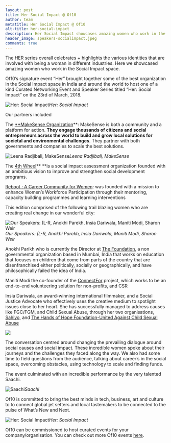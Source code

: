 ```yaml
---
layout: post
title: Her Social Impact @ Of10
author: team
metatitle: Her Social Impact @ Of10
alt-title: her-social-impact
description: Her Social Impact showcases amazing women who work in the Social Impact space
header_image: speakers-socialimpact.jpeg
comments: true
---
```


The HER series overall celebrates + highlights the various identities that are involved with being a woman in different industries. Here we showcased amazing women who work in the Social Impact space.

Of10’s signature event “Her” brought together some of the best organization in the Social Impact space in India and around the world to host one of a kind Curated Networking Event and Speaker Series titled “Her: Social Impact” on the 23rd of March, 2018.

![Her: Social Impact](https://cdn-images-1.medium.com/max/2000/1*1oqBWdQaClAcrmj4rBsO6Q.png)*Her: Social Impact*

Our partners included

The [**MakeSense Organization](http://india.makesense.org)**: MakeSense is both a community and a platform for action. **They engage thousands of citizens and social entrepreneurs across the world to build and grow local solutions for societal and environmental challenges**. They partner with both governments and companies to scale the best solutions.

![Leena Radjibali, MakeSense](https://cdn-images-1.medium.com/max/2000/1*rUVSSLaBwqmB93xh6j8LZg.jpeg)*Leena Radjibali, MakeSense*

The [4th Wheel](http://the4thwheel.com)** **is a social impact assessment organization founded with an ambitious vision to improve and strengthen social development programs.

[Reboot : A Career Community for Women](https://www.facebook.com/TheRebootCommunity/): was founded with a mission to enhance Women’s Workforce Participation through their mentoring, capacity building programmes and learning interventions

This edition comprised of the following trail blazing women who are creating real change in our wonderful city:

![Our Speakers: (L-R, Anokhi Parekh, Insia Dariwala, Maniti Modi, Sharon Weir](https://cdn-images-1.medium.com/max/2160/1*v8Z2ROnXHKyYY47LCaFCpQ.jpeg)*Our Speakers: (L-R, Anokhi Parekh, Insia Dariwala, Maniti Modi, Sharon Weir*

Anokhi Parikh who is currently the Director at [The Foundation](http://thefoundation.in), a non governmental organization based in Mumbai, India that works on education that focuses on children that come from parts of the country that are disenfranchised either politically, socially or geographically, and have philosophically failed the idea of India.

Maniti Modi the co-founder of the [ConnectFor](http://connectfor.org) project, which works to be an end-to-end volunteering solution for non-profits, and CSR

Insia Dariwala, an award-winning international filmmaker, and a Social Justice Advocate who effectively uses the creative medium to spotlight issues close to her heart. She has successfully managed to address causes like FGC/FGM, and Child Sexual Abuse, through her two organisations, [Sahiyo](https://www.facebook.com/SahiyoBohras/), and [The Hands of Hope Foundation-United Against Child Sexual Abuse](https://www.facebook.com/thehandsofhopefoundation/)

![](https://cdn-images-1.medium.com/max/2160/1*FLqlMMtXziqmkcf_bacIQQ.jpeg)

The conversation centred around changing the prevailing dialogue around social causes and social impact. These incredible women spoke about their journeys and the challenges they faced along the way. We also had some time to field questions from the audience, talking about career’s in the social space, overcoming obstacles, using technology to scale and finding funds.

The event culminated with an incredible performance by the very talented Saachi.

![Saachi](https://cdn-images-1.medium.com/max/2000/1*_oDolhuLQGGnnoH9mX06IQ.jpeg)*Saachi*

Of10 is committed to bring the best minds in tech, business, art and culture to to connect global jet setters and local tastemakers to be connected to the pulse of What’s New and Next.



![Her: Social Impact](https://cdn-images-1.medium.com/max/2160/1*kwkfrXzF-6pcHi7FTHtfVA.jpeg)*Her: Social Impact*

Of10 can be commissioned to host curated events for your company/organisation. You can check out more Of10 events [here](http://www.facebook.com/workof10/events).
